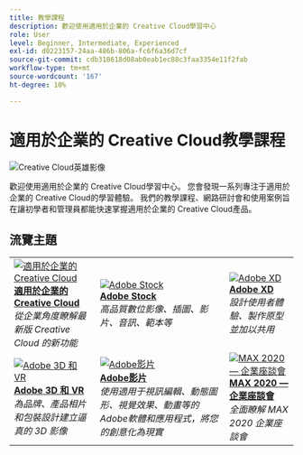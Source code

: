 ```yaml
---
title: 教學課程
description: 歡迎使用適用於企業的 Creative Cloud學習中心
role: User
level: Beginner, Intermediate, Experienced
exl-id: d0223157-24aa-486b-806a-fc6f6a36d7cf
source-git-commit: cdb318618d08ab0eab1ec88c3faa3354e11f2fab
workflow-type: tm+mt
source-wordcount: '167'
ht-degree: 10%

---
```


# 適用於企業的 Creative Cloud教學課程

![Creative Cloud英雄影像](assets/hero_cce.jpg)

歡迎使用適用於企業的 Creative Cloud學習中心。 您會發現一系列專注于適用於企業的 Creative Cloud的學習體驗。 我們的教學課程、網路研討會和使用案例旨在讓初學者和管理員都能快速掌握適用於企業的 Creative Cloud產品。

## 流覽主題

<table style="table-layout:fixed">
<tr>
  <td>
    <a href="cce/overview-cce.md">
      <img alt="適用於企業的 Creative Cloud" src="assets/CCEbanner.png" />
    </a>
    <div>
   <a href="cce/overview-cce.md"><strong>適用於企業的 Creative Cloud</strong></a>
    </div>
    <em>從企業角度瞭解最新版 Creative Cloud 的新功能</em>
    <br>
  </td>
  <td>
    <a href="stock/overview-stock.md">
      <img alt="Adobe Stock" src="assets/Stock.jpg" />
    </a>
    <div>
   <a href="stock/overview-stock.md"><strong>Adobe Stock</strong></a>
    </div>
    <em>高品質數位影像、插圖、影片、音訊、範本等</em>
    <br>
  </td>
  <td>
    <a href="xd/overview-xd.md">
      <img alt="Adobe XD" src="assets/XD.jpg" />
    </a>
    <div>
   <a href="xd/overview-xd.md"><strong>Adobe XD</strong></a>
    </div>
    <em>設計使用者體驗、製作原型並加以共用</em>
    <br>
  </td>
</tr>
<tr>
  <td>
   <a href="3di/overview-3di.md">
      <img alt="Adobe 3D 和 VR" src="assets/Dimenio.jpg" />
    </a>
    <div>
   <a href="3di/overview-3di.md"><strong>Adobe 3D 和 VR</strong></a>
    </div>
    <em>為品牌、產品相片和包裝設計建立逼真的 3D 影像</em>
    <br>
  </td>
  <td>
  <a href="dva/overview-dva.md">
      <img alt="Adobe影片" src="assets/CCEbanner-DVA.png" />
    </a>
    <div>
   <a href="dva/overview-dva.md"><strong>Adobe影片</strong></a>
    </div>
    <em>使用適用于視訊編輯、動態圖形、視覺效果、動畫等的Adobe軟體和應用程式，將您的創意化為現實</em>
    <br>
  </td>
  <td>
    <a href="max2020/overview-max.md">
      <img alt="MAX 2020 — 企業座談會" src="assets/MAX.jpg" />
    </a>
    <div>
   <a href="max2020/overview-max.md"><strong>MAX 2020 — 企業座談會</strong></a>
    </div>
    <em>全面瞭解 MAX 2020 企業座談會</em>
    <br>
  </td>
</tr>
</table>
